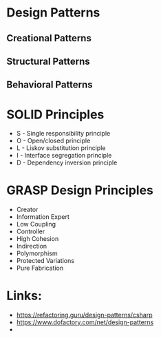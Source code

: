 
# Design Patterns  

## Creational Patterns  


## Structural Patterns  


## Behavioral Patterns  

# SOLID Principles  
- S - Single responsibility principle  
- O - Open/closed principle  
- L - Liskov substitution principle  
- I - Interface segregation principle  
- D - Dependency inversion principle


# GRASP Design Principles  
- Creator  
- Information Expert  
- Low Coupling  
- Controller  
- High Cohesion  
- Indirection  
- Polymorphism  
- Protected Variations  
- Pure Fabrication  


# Links:
- https://refactoring.guru/design-patterns/csharp 
- https://www.dofactory.com/net/design-patterns  
- 

